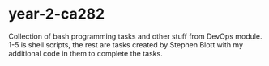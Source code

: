 # year-2-ca282
Collection of bash programming tasks and other stuff from DevOps module.
1-5 is shell scripts, the rest are tasks created by Stephen Blott with my additional code in them to complete the tasks.

